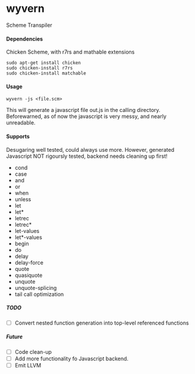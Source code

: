 # wyvern
Scheme Transpiler 

#### Dependencies 
Chicken Scheme, with r7rs and mathable extensions

	sudo apt-get install chicken
	sudo chicken-install r7rs	 
	sudo chicken-install matchable

#### Usage 
	wyvern -js <file.scm>
	
This will generate a javascript file out.js in the calling directory. 
Beforewarned, as of now the javascript is very messy, and nearly unreadable.

#### Supports 
Desugaring well tested, could always use more. However, generated Javascript NOT rigoursly tested, backend needs cleaning up first! 
- cond			
- case 						
- and 				
- or  				
- when    			
- unless 			
- let     			
- let*    			
- letrec  		
- letrec*  			
- let-values  		
- let*-values 		
- begin  				
- do  				
- delay 			
- delay-force 
- quote
- quasiquote
- unquote
- unquote-splicing
- tail call optimization 

##### TODO
- [ ] Convert nested function generation into top-level referenced functions   

##### Future 

- [ ] Code clean-up
- [ ] Add more functionality fo Javascript backend.
- [ ] Emit LLVM
